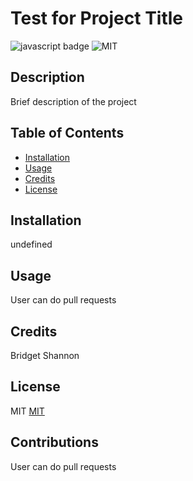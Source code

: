 
  # Test for Project Title

  ![javascript badge](https://img.shields.io/badge/javascript-100%25-blue)
  ![MIT](https://img.shields.io/npm/l/inquirer) 

  ## Description

  Brief description of the project

  ## Table of Contents

  * [Installation](#installation)
  * [Usage](#usage)
  * [Credits](#credits)
  * [License](#license)

  ## Installation
  undefined

  ## Usage
  User can do pull requests

  ## Credits
  Bridget Shannon

  ## License
  MIT
  [MIT](https://choosealicense.com/licenses/mit/)

  ## Contributions
  User can do pull requests
